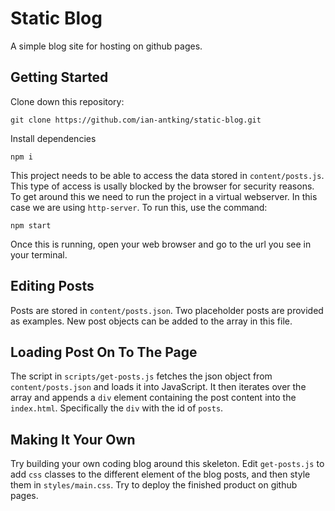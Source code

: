 # Static Blog
A simple blog site for hosting on github pages.

## Getting Started

Clone down this repository:

```
git clone https://github.com/ian-antking/static-blog.git
```

Install dependencies 

```
npm i
```

This project needs to be able to access the data stored in `content/posts.js`. This type of access is usally blocked by the browser for security reasons. To get around this we need to run the project in a virtual webserver. In this case we are using `http-server`. To run this, use the command:

```
npm start
```

Once this is running, open your web browser and go to the url you see in your terminal.

## Editing Posts

Posts are stored in `content/posts.json`. Two placeholder posts are provided as examples. New post objects can be added to the array in this file.

## Loading Post On To The Page

The script in `scripts/get-posts.js` fetches the json object from `content/posts.json` and loads it into JavaScript. It then iterates over the array and appends a `div` element containing the post content into the `index.html`. Specifically the `div` with the id of `posts`. 

## Making It Your Own

Try building your own coding blog around this skeleton. Edit `get-posts.js` to add `css` classes to the different element of the blog posts, and then style them in `styles/main.css`. Try to deploy the finished product on github pages. 